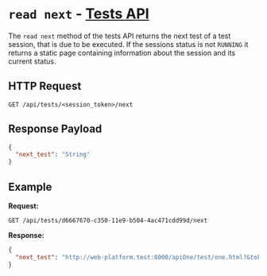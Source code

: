 # `read next` - [Tests API](../index.md#tests-api)

The `read next` method of the tests API returns the next test of a test session, that is due to be executed. If the sessions status is not `RUNNING` it returns a static page containing information about the session and its current status.

## HTTP Request

`GET /api/tests/<session_token>/next`

## Response Payload

```json
{
  "next_test": "String"
}
```

## Example

**Request:**

`GET /api/tests/d6667670-c350-11e9-b504-4ac471cdd99d/next`

**Response:**

```json
{
  "next_test": "http://web-platform.test:8000/apiOne/test/one.html?&token=d6667670-c350-11e9-b504-4ac471cdd99d&timeout=60000"
}
```

